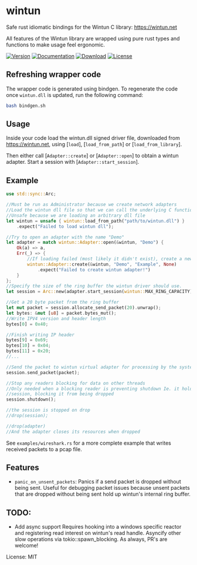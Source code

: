 # wintun

Safe rust idiomatic bindings for the Wintun C library: <https://wintun.net>

All features of the Wintun library are wrapped using pure rust types and functions to make
usage feel ergonomic.

[![Version](https://img.shields.io/crates/v/wintun.svg?style=flat)](https://crates.io/crates/wintun)
[![Documentation](https://img.shields.io/badge/docs-release-brightgreen.svg?style=flat)](https://docs.rs/wintun)
[![Download](https://img.shields.io/crates/d/wintun.svg)](https://crates.io/crates/wintun)
[![License](https://img.shields.io/crates/l/wintun.svg?style=flat)](https://github.com/nulldotblack/wintun/blob/main/LICENSE)

## Refreshing wrapper code
The wrapper code is generated using bindgen. To regenerate the code once `wintun.dll` is updated,
run the following command:
```sh
bash bindgen.sh
```

## Usage

Inside your code load the wintun.dll signed driver file, downloaded from <https://wintun.net>,
using [`load`], [`load_from_path`] or [`load_from_library`].

Then either call [`Adapter::create`] or [`Adapter::open`] to obtain a wintun
adapter. Start a session with [`Adapter::start_session`].

## Example
```rust
use std::sync::Arc;

//Must be run as Administrator because we create network adapters
//Load the wintun dll file so that we can call the underlying C functions
//Unsafe because we are loading an arbitrary dll file
let wintun = unsafe { wintun::load_from_path("path/to/wintun.dll") }
    .expect("Failed to load wintun dll");

//Try to open an adapter with the name "Demo"
let adapter = match wintun::Adapter::open(&wintun, "Demo") {
    Ok(a) => a,
    Err(_) => {
        //If loading failed (most likely it didn't exist), create a new one
        wintun::Adapter::create(&wintun, "Demo", "Example", None)
            .expect("Failed to create wintun adapter!")
    }
};
//Specify the size of the ring buffer the wintun driver should use.
let session = Arc::new(adapter.start_session(wintun::MAX_RING_CAPACITY).unwrap());

//Get a 20 byte packet from the ring buffer
let mut packet = session.allocate_send_packet(20).unwrap();
let bytes: &mut [u8] = packet.bytes_mut();
//Write IPV4 version and header length
bytes[0] = 0x40;

//Finish writing IP header
bytes[9] = 0x69;
bytes[10] = 0x04;
bytes[11] = 0x20;
//...

//Send the packet to wintun virtual adapter for processing by the system
session.send_packet(packet);

//Stop any readers blocking for data on other threads
//Only needed when a blocking reader is preventing shutdown Ie. it holds an Arc to the
//session, blocking it from being dropped
session.shutdown();

//the session is stopped on drop
//drop(session);

//drop(adapter)
//And the adapter closes its resources when dropped
```

See `examples/wireshark.rs` for a more complete example that writes received packets to a pcap
file.

## Features

- `panic_on_unsent_packets`: Panics if a send packet is dropped without being sent. Useful for
debugging packet issues because unsent packets that are dropped without being sent hold up
wintun's internal ring buffer.

## TODO:
- Add async support
Requires hooking into a windows specific reactor and registering read interest on wintun's read
handle. Asyncify other slow operations via tokio::spawn_blocking. As always, PR's are welcome!


License: MIT
